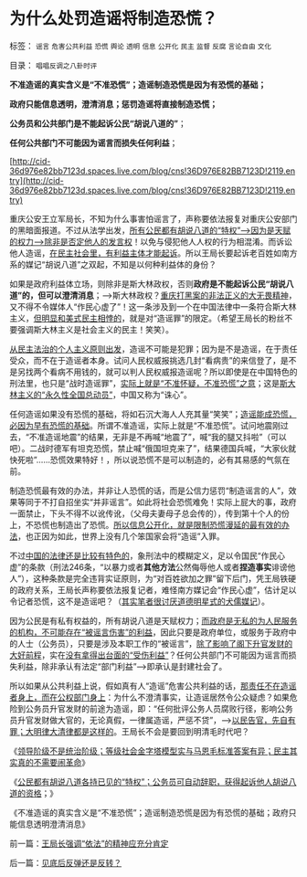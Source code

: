 # 为什么处罚造谣将制造恐慌？

标签： `谣言` `危害公共利益` `恐慌` `舆论` `透明` `信息` `公开化` `民主` `监督` `反腐` `言论自由` `文化` 

目录： `唱唱反调之八卦时评`

**不准造谣的真实含义是“不准恐慌”；造谣制造恐慌是因为有恐慌的基础；**

**政府只能信息透明，澄清消息；惩罚造谣将直接制造恐慌；**

**公务员和公共部门是不能起诉公民“胡说八道的”**；

**任何公共部门不可能因为谣言而损失任何利益**；

[http://cid-36d976e82bb7123d.spaces.live.com/blog/cns!36D976E82BB7123D!2119.entry](http://cid-36d976e82bb7123d.spaces.live.com/blog/cns!36D976E82BB7123D!2119.entry)

重庆公安王立军局长，不知为什么事害怕谣言了，声称要依法报复对重庆公安部门的黑暗面报道。不过从法学出发，[所有公民都有胡说八道的“特权”——>因为是天赋的权力——>除非是否定他人的发言权](../../../2009/11/9/天赋人权，还是天赋发言权.md)！以免与侵犯他人人权的行为相混淆。而诉讼他人造谣，[在民主社会里，有利益主体才能起诉](http://cid-36d976e82bb7123d.spaces.live.com/blog/cns!36D976E82BB7123D!1266.entry)。所以王局长要起诉老百姓如南方系的媒记“胡说八道”之双起，不知是以何种利益体的身份？

如果是政府利益体立场，则除非是斯大林政权，否则**政府是不能起诉公民“胡说八道”的，但可以澄清消息**；——>斯大林政权？[重庆打黑案的非法正义的大无畏精神](../../../2010/10/4/黑社会和黑社会行为和打黑的本质.md)，又不得不令媒体人“作民心虚了”！这一条涉及到一个在中国法律中一条符合斯大林主义，[但明显和美式民主相悖的](../../../2010/5/14/传染性精神病看“民主”确实会乱的.md)，就是对“造谣罪”的限定。（希望王局长的粉丝不要强调斯大林主义是社会主义的民主！笑笑）。

[从民主法治的个人主义原则出发](../../../2010/3/7/Individualism（个体价值）不宜混同个人主义.md)，造谣不可能是犯罪；因为是不是造谣，在于责任受众，而不在于造谣者本身。试问人民权威报挑选几封“看病贵”的来信登了，是不是另找两个看病不用钱的，就可以判人民权威报造谣呢？所以即使是在中国特色的刑法里，也只是“战时造谣罪”，[实际上就是“不准怀疑，不准恐慌”之意](../../../2009/6/13/仇美的货币战争！没有任何民族能在恐慌中生存！.md)；这是[斯大林主义的“永久性全国总动员”](../../../2009/9/30/永久性的全国全民总动员.md)，中国又称为“诛心”。

任何造谣如果没有恐慌的基础，将如石沉大海人人充其量“笑笑”；[造谣能成恐慌，必因为早有恐慌的基础](../../../2010/10/10/“创造性伪证”哲学诡辩艺术.md)。所谓不准造谣，实际上就是“不准恐慌”。试问地震刚过去，“不准造谣地震”的结果，无非是不再喊“地震了”，喊“我的腿又抖啦”（可以吧）。二战时德军有坦克恐慌，禁止喊“俄国坦克来了”，结果德国兵喊，“大家伙就快死啦”……恐慌效果特好！，所以说恐慌不是可以制造的，必有其易感的气氛在前。

制造恐慌最有效的办法，并非让人恐慌的话，而是公信力惩罚“制造谣言的人”，效果等同于不打自招坐实“并非谣言”。如此将社会恐慌难免！实际上屁大的事，政府一面禁止，下头不得不以讹传讹，（父母夫妻母子总会传的），传到第十个人的份上，不恐慌也制造出了恐慌。[所以信息公开化，就是限制恐慌漫延的最有效的办法](../../../2010/3/16/部分世界古代史是今天的国家机密.md)，也正因为如此，世界上没有几个笨国家会将“造谣”入罪。

不过[中国的法律还是比较有特色的](../../../2010/2/27/扬我警威“我是兔子，我是兔子”.md)，象刑法中的模糊定义，足以令国民“作民心虚”的条款（刑法246条，“以暴力或者**其他方法**公然侮辱他人或者**捏造事实**诽谤他人”），这种条款是完全违背实证原则，为“对百姓欲加之罪”留下后门，凭王局铁硬的政府关系，王局长声称要依法报复记者，难怪南方媒记会“作民心虚”，估计足以令记者恐慌，这不是造谣吧？（[其实笔者很讨厌道德明星式的犬儒媒记](../../../2009/4/16/社会压力传递和媒体道德明星.md)）。

因为公民是有私有权益的，所有胡说八道是天赋权力；[而政府是无私的为人民服务的机构，不可能存在“被谣言伤害”的利益](../../../2009/12/6/公务员，即公共服务从业员.md)，因此只要是政府单位，或服务于政府中的人士（公务员），只要是涉及本职工作的“被谣言”，[除了影响了阁下升官发财的大好前程](http://darthvad.blog.sohu.com/117124713.html)，实在[没有拿得出台面的“受伤利益”](../../../2010/5/17/袁腾飞绝没有人身攻击却遭毛派人身攻击.md)？任何公共部门不可能因为谣言而损失利益，除非承认有法定“部门利益”——>即承认是封建社会了。

所以如果从公共利益上说，假如真有人“造谣”危害公共利益的话，[那责任不在造谣者身上，而在公权部门身上](../../../2009/9/8/促进民族团结.md)：为什么不澄清事实，让造谣居然令公众疑虑？如果危险到公务员升官发财的前途为造谣，即：“任何批评公务人员腐败行径，影响公务员升官发财做大官的，无论真假，一律属造谣，严惩不贷”，——>[以民告官，先自有罪；大明律大清律都是这样的](../../../2010/11/26/魔鬼干嘛躲进地狱？Theodosio发动基督教文化大革命.md)。王局长不会是要回到明清毛时代吧？

《[领导阶级不是统治阶级；等级社会金字塔模型实与马恩毛标准答案有异；民主其实真的不需要闹革命](../../../2010/11/30/孔庆东老师玩政治是举重若轻啊.md)》

《[公民都有胡说八道各持已见的“特权”；公务员可自动辞职，获得起诉他人胡说八道的资格](../../../2010/11/30/王局长强调“依法”的精神应充分肯定.md)；》

《不准造谣的真实含义是“不准恐慌”；造谣制造恐慌是因为有恐慌的基础；政府只能信息透明澄清消息》

前一篇：[王局长强调“依法”的精神应充分肯定](../../../2010/11/30/王局长强调“依法”的精神应充分肯定.md)

后一篇：[见底后反弹还是反转？](../../../2010/12/1/见底后反弹还是反转？.md)